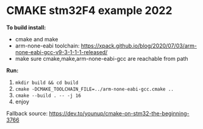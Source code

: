 # CMAKE stm32F4 example 2022

**To build install:**
 * cmake and make
 * arm-none-eabi toolchain: https://xpack.github.io/blog/2020/07/03/arm-none-eabi-gcc-v9-3-1-1-1-released/
 * make sure cmake,make,arm-none-eabi-gcc are reachable from path

**Run:**
1. `mkdir build && cd build`
2. `cmake -DCMAKE_TOOLCHAIN_FILE=../arm-none-eabi-gcc.cmake ..`
3. `cmake --build . -- -j 16`
4. enjoy


Fallback source:
https://dev.to/younup/cmake-on-stm32-the-beginning-3766
